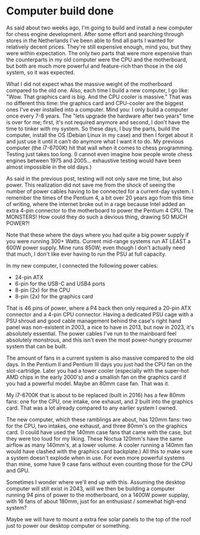 # Computer build done

As said about two weeks ago, I'm going to build and install a new computer
for chess engine development. After some effort and searching through
stores in the Netherlands I've been able to find all parts I wanted for
relatively decent prices. They're still expensive enough, mind you, but
they were within expectation. The only two parts that were more expensive
than the counterparts in my old computer were the CPU and the motherboard,
but both are much more powerful and feature-rich than those in the old
system, so it was expected.

What I did not expect whas the massive weight of the motherboard compared
to the old one. Also, each time I build a new computer, I go like: "Wow.
That graphics card is big. And the CPU cooler is massive." That was no
different this time: the graphics card and CPU-cooler are the biggest ones
I've ever installed into a computer. Mind you: I only build a computer once
every 7-8 years. The "lets upgrade the hardware after two years" time is
over for me; first, it's not required anymore and second, I don't have the
time to tinker with my system. So these days, I buy the parts, build the
computer, install the OS (Debian Linux in my case) and then I forget about
it and just use it until it can't do anymore what I want it to do. My
previous computer (the i7-6700K) hit that wall when it comes to chess
programming. Testing just takes too long. (I cannot even imagine how people
wrote chess engines between 1975 and 2005... exhaustive testing would have
been almost impossible in the old days.)

As said in the previous post, testing will not only save me time, but also
power. This realization did not save me from the shock of seeing the number
of power cables having to be connected for a current-day system. I remember
the times of the Pentium 4, a bit over 20 years ago from this time of
writing, where the internet broke out in a rage because Intel added an
extra 4-pin connector to the motherboard to power the Pentium 4 CPU. The
MONSTERS! How could they do such a devious thing, drawing SO MUCH POWER?!

Note that these where the days where you had quite a big power supply if
you were running 300+ Watts. Current mid-range systems run AT LEAST a 600W
power supply. Mine runs 850W; even though I don't actually need that much,
I don't like ever having to run the PSU at full capacity.

In my new computer, I connected the following power cables:

- 24-pin ATX
- 6-pin for the USB-C and USB4 ports
- 8-pin (2x) for the CPU
- 8-pin (2x) for the graphics card

That is 46 pins of power, where a P4 back then only required a 20-pin ATX
connector and a 4-pin CPU connector. Having a dedicated PSU cage with a PSU
shroud and good cable management behind the case's right hand panel was
non-existent in 2003, a nice to have in 2013, but now in 2023, it's
absolutely essential. The power cables I've run to the mainboard feel
absolutely monstrous, and this isn't even the most power-hungry prosumer
system that can be built.

The amount of fans in a current system is also massive compared to the old
days. In the Pentium II and Pentium III days you just had the CPU fan on
the slot-cartridge. Later you had a tower cooler (especially with the
super-hot AMD chips in the early 2000's) and a smallish fan on the graphics
card if you had a powerful model. Maybe an 80mm case fan. That was it.

My i7-6700K that is about to be replaced (built in 2016) has a few 80mm
fans: one for the CPU, one intake, one exhaust, and 2 built into the
graphics card. That was a lot already compared to any earlier system I
owned.

The new computer, which these ramblings are about, has 120mm fans: two for
the CPU, two intakes, one exhaust, and three 80mm's on the graphics card.
(I could have used the 140mm case fans that came with the case, but they
were too loud for my liking. These Noctua 120mm's have the same airflow as
many 140mm's, at a lower volume. A cooler running a 140mm fan would have
clashed with the graphics card backplate.) All this to make sure a system
doesn't explode when in use. For even more powerful systems than mine, some
have 9 case fans without even counting those for the CPU and GPU.

Sometimes I wonder where we'll end up with this. Assuming the desktop
computer will still exist in 2043, wiill we then be building a computer
running 94 pins of power to the motherboard, on a 1400W power supplay, with
16 fans of about 180mm, just for an enthusiast / somewhat high-end system?

Maybe we will have to mount a extra few solar panels to the top of the roof
just to power our desktop computer or something.